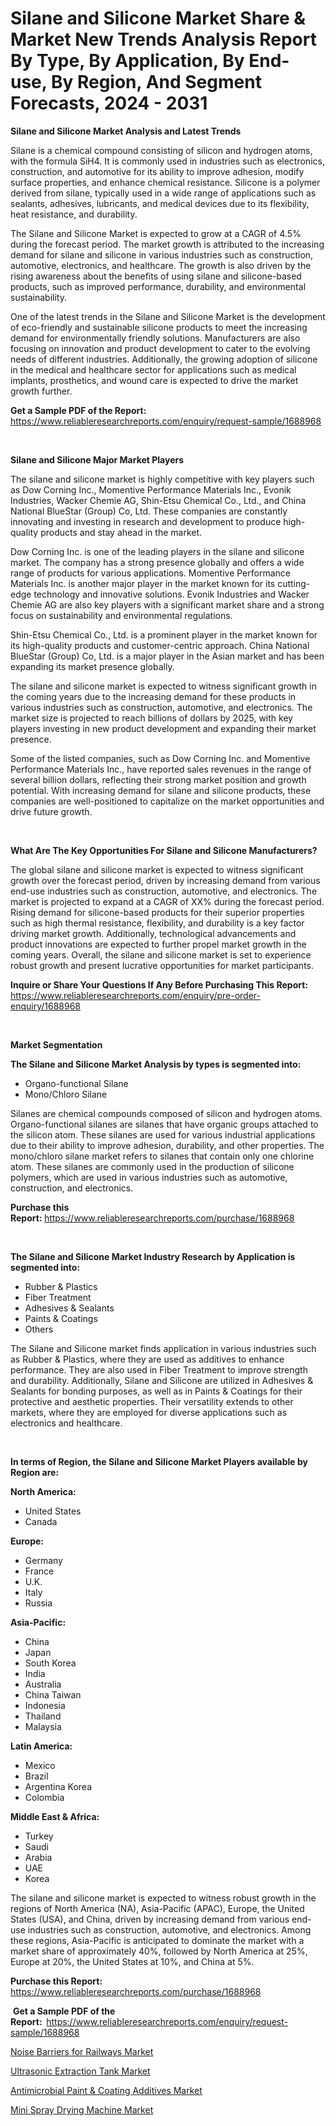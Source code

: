 <p><h1>Silane and Silicone Market Share & Market New Trends Analysis Report By Type, By Application, By End-use, By Region, And Segment Forecasts, 2024 - 2031</h1></p><p><strong>Silane and Silicone Market Analysis and Latest Trends</strong></p>
<p><p>Silane is a chemical compound consisting of silicon and hydrogen atoms, with the formula SiH4. It is commonly used in industries such as electronics, construction, and automotive for its ability to improve adhesion, modify surface properties, and enhance chemical resistance. Silicone is a polymer derived from silane, typically used in a wide range of applications such as sealants, adhesives, lubricants, and medical devices due to its flexibility, heat resistance, and durability.</p><p>The Silane and Silicone Market is expected to grow at a CAGR of 4.5% during the forecast period. The market growth is attributed to the increasing demand for silane and silicone in various industries such as construction, automotive, electronics, and healthcare. The growth is also driven by the rising awareness about the benefits of using silane and silicone-based products, such as improved performance, durability, and environmental sustainability.</p><p>One of the latest trends in the Silane and Silicone Market is the development of eco-friendly and sustainable silicone products to meet the increasing demand for environmentally friendly solutions. Manufacturers are also focusing on innovation and product development to cater to the evolving needs of different industries. Additionally, the growing adoption of silicone in the medical and healthcare sector for applications such as medical implants, prosthetics, and wound care is expected to drive the market growth further.</p></p>
<p><strong>Get a Sample PDF of the Report:&nbsp;</strong> <a href="https://www.reliableresearchreports.com/enquiry/request-sample/1688968">https://www.reliableresearchreports.com/enquiry/request-sample/1688968</a></p>
<p>&nbsp;</p>
<p><strong>Silane and Silicone Major Market Players</strong></p>
<p><p>The silane and silicone market is highly competitive with key players such as Dow Corning Inc., Momentive Performance Materials Inc., Evonik Industries, Wacker Chemie AG, Shin-Etsu Chemical Co., Ltd., and China National BlueStar (Group) Co, Ltd. These companies are constantly innovating and investing in research and development to produce high-quality products and stay ahead in the market.</p><p>Dow Corning Inc. is one of the leading players in the silane and silicone market. The company has a strong presence globally and offers a wide range of products for various applications. Momentive Performance Materials Inc. is another major player in the market known for its cutting-edge technology and innovative solutions. Evonik Industries and Wacker Chemie AG are also key players with a significant market share and a strong focus on sustainability and environmental regulations.</p><p>Shin-Etsu Chemical Co., Ltd. is a prominent player in the market known for its high-quality products and customer-centric approach. China National BlueStar (Group) Co, Ltd. is a major player in the Asian market and has been expanding its market presence globally.</p><p>The silane and silicone market is expected to witness significant growth in the coming years due to the increasing demand for these products in various industries such as construction, automotive, and electronics. The market size is projected to reach billions of dollars by 2025, with key players investing in new product development and expanding their market presence.</p><p>Some of the listed companies, such as Dow Corning Inc. and Momentive Performance Materials Inc., have reported sales revenues in the range of several billion dollars, reflecting their strong market position and growth potential. With increasing demand for silane and silicone products, these companies are well-positioned to capitalize on the market opportunities and drive future growth.</p></p>
<p>&nbsp;</p>
<p><strong>What Are The Key Opportunities For Silane and Silicone Manufacturers?</strong></p>
<p><p>The global silane and silicone market is expected to witness significant growth over the forecast period, driven by increasing demand from various end-use industries such as construction, automotive, and electronics. The market is projected to expand at a CAGR of XX% during the forecast period. Rising demand for silicone-based products for their superior properties such as high thermal resistance, flexibility, and durability is a key factor driving market growth. Additionally, technological advancements and product innovations are expected to further propel market growth in the coming years. Overall, the silane and silicone market is set to experience robust growth and present lucrative opportunities for market participants.</p></p>
<p><strong>Inquire or Share Your Questions If Any Before Purchasing This Report:</strong> <a href="https://www.reliableresearchreports.com/enquiry/pre-order-enquiry/1688968">https://www.reliableresearchreports.com/enquiry/pre-order-enquiry/1688968</a></p>
<p>&nbsp;</p>
<p><strong>Market Segmentation</strong></p>
<p><strong>The Silane and Silicone Market Analysis by types is segmented into:</strong></p>
<p><ul><li>Organo-functional Silane</li><li>Mono/Chloro Silane</li></ul></p>
<p><p>Silanes are chemical compounds composed of silicon and hydrogen atoms. Organo-functional silanes are silanes that have organic groups attached to the silicon atom. These silanes are used for various industrial applications due to their ability to improve adhesion, durability, and other properties. The mono/chloro silane market refers to silanes that contain only one chlorine atom. These silanes are commonly used in the production of silicone polymers, which are used in various industries such as automotive, construction, and electronics.</p></p>
<p><strong>Purchase this Report:&nbsp;</strong><a href="https://www.reliableresearchreports.com/purchase/1688968">https://www.reliableresearchreports.com/purchase/1688968</a></p>
<p>&nbsp;</p>
<p><strong>The Silane and Silicone Market Industry Research by Application is segmented into:</strong></p>
<p><ul><li>Rubber & Plastics</li><li>Fiber Treatment</li><li>Adhesives & Sealants</li><li>Paints & Coatings</li><li>Others</li></ul></p>
<p><p>The Silane and Silicone market finds application in various industries such as Rubber & Plastics, where they are used as additives to enhance performance. They are also used in Fiber Treatment to improve strength and durability. Additionally, Silane and Silicone are utilized in Adhesives & Sealants for bonding purposes, as well as in Paints & Coatings for their protective and aesthetic properties. Their versatility extends to other markets, where they are employed for diverse applications such as electronics and healthcare.</p></p>
<p>&nbsp;</p>
<p><strong>In terms of Region, the Silane and Silicone Market Players available by Region are:</strong></p>
<p>
    <p> <strong> North America: </strong>
        <ul>
            <li>United States</li>
            <li>Canada</li>
        </ul>
        </p> 
    <p> <strong> Europe: </strong>
        <ul>
            <li>Germany</li>
            <li>France</li>
            <li>U.K.</li>
            <li>Italy</li>
            <li>Russia</li>
        </ul>
        </p> 
    <p> <strong> Asia-Pacific: </strong>
        <ul>
            <li>China</li>
            <li>Japan</li>
            <li>South Korea</li>
            <li>India</li>
            <li>Australia</li>
            <li>China Taiwan</li>
            <li>Indonesia</li>
            <li>Thailand</li>
            <li>Malaysia</li>
        </ul>
        </p> 
    <p> <strong> Latin America: </strong>
        <ul>
            <li>Mexico</li>
            <li>Brazil</li>
            <li>Argentina Korea</li>
            <li>Colombia</li>
        </ul>
        </p> 
    <p> <strong> Middle East & Africa: </strong>
        <ul>
            <li>Turkey</li>
            <li>Saudi</li>
            <li>Arabia</li>
            <li>UAE</li>
            <li>Korea</li>
        </ul>
    </p>
    </p>
<p><p>The silane and silicone market is expected to witness robust growth in the regions of North America (NA), Asia-Pacific (APAC), Europe, the United States (USA), and China, driven by increasing demand from various end-use industries such as construction, automotive, and electronics. Among these regions, Asia-Pacific is anticipated to dominate the market with a market share of approximately 40%, followed by North America at 25%, Europe at 20%, the United States at 10%, and China at 5%.</p></p>
<p><strong>Purchase this Report: </strong><a href="https://www.reliableresearchreports.com/purchase/1688968">https://www.reliableresearchreports.com/purchase/1688968</a></p>
<p>&nbsp;<strong>Get a Sample PDF of the Report:&nbsp;&nbsp;</strong><a href="https://www.reliableresearchreports.com/enquiry/request-sample/1688968">https://www.reliableresearchreports.com/enquiry/request-sample/1688968</a></p>
<p><strong></strong></p>
<p><p><a href="https://github.com/gulaimolin/Market-Research-Report-List-3/blob/main/noise-barriers-for-railways-market.md">Noise Barriers for Railways Market</a></p><p><a href="https://github.com/mauripalmi/Market-Research-Report-List-2/blob/main/ultrasonic-extraction-tank-market.md">Ultrasonic Extraction Tank Market</a></p><p><a href="https://issuu.com/reportprime-2/docs/antimicrobial-paint-coating-additives-market-size-">Antimicrobial Paint & Coating Additives Market</a></p><p><a href="https://github.com/nicoletavirag/Market-Research-Report-List-2/blob/main/mini-spray-drying-machine-market.md">Mini Spray Drying Machine Market</a></p></p>
